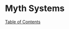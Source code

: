 # Myth Systems
[Table of Contents](https://github.com/mycroftwilde/devil-steps-in-a-myth-system/tree/master/ref_guide)
